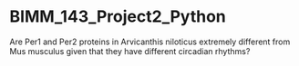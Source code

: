 # BIMM_143_Project2_Python
Are Per1 and Per2 proteins in Arvicanthis niloticus extremely different from Mus musculus given that they have different circadian rhythms?
